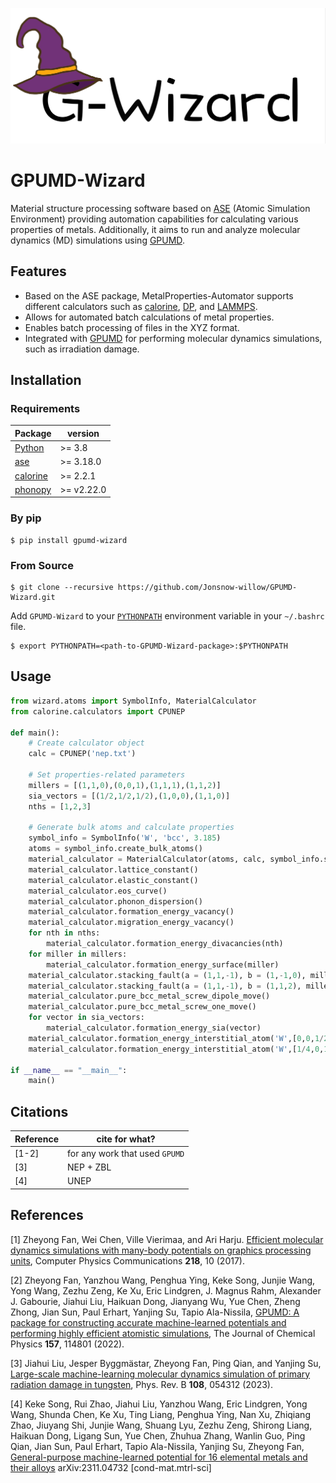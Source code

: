![G-Wizard](G-Wizard.png)

# GPUMD-Wizard
Material structure processing software based on [ASE](https://wiki.fysik.dtu.dk/ase/index.html) (Atomic Simulation Environment) providing automation capabilities for calculating various properties of metals. Additionally, it aims to run and analyze molecular dynamics (MD) simulations using [GPUMD](https://github.com/brucefan1983/GPUMD).

## Features
* Based on the ASE package, MetalProperties-Automator supports different calculators such as [calorine](https://calorine.materialsmodeling.org/installation.html#installation-via-pip), [DP](https://github.com/deepmodeling/deepmd-kit), and [LAMMPS](https://www.lammps.org/).
* Allows for automated batch calculations of metal properties.
* Enables batch processing of files in the XYZ format.
* Integrated with [GPUMD](https://github.com/brucefan1983/GPUMD) for performing molecular dynamics simulations, such as irradiation damage.

## Installation


### Requirements


|  Package  | version |
|  ----  | ----  |
| [Python](https://www.python.org/) | >=     3.8 |
| [ase](https://wiki.fysik.dtu.dk/ase/index.html)|>=     3.18.0|
| [calorine](https://gitlab.com/materials-modeling/calorine)|>=     2.2.1|
| [phonopy](http://phonopy.github.io/phonopy/)|>=     v2.22.0|


### By pip 

```shell
$ pip install gpumd-wizard
```

 ### From Source

```shell
$ git clone --recursive https://github.com/Jonsnow-willow/GPUMD-Wizard.git
```

Add `GPUMD-Wizard` to your [`PYTHONPATH`](https://wiki.fysik.dtu.dk/ase/install.html#envvar-PYTHONPATH) environment variable in your `~/.bashrc` file.

```shell
$ export PYTHONPATH=<path-to-GPUMD-Wizard-package>:$PYTHONPATH
```

## Usage
```python
from wizard.atoms import SymbolInfo, MaterialCalculator
from calorine.calculators import CPUNEP

def main():
    # Create calculator object 
    calc = CPUNEP('nep.txt')
    
    # Set properties-related parameters
    millers = [(1,1,0),(0,0,1),(1,1,1),(1,1,2)]
    sia_vectors = [(1/2,1/2,1/2),(1,0,0),(1,1,0)]
    nths = [1,2,3]

    # Generate bulk atoms and calculate properties
    symbol_info = SymbolInfo('W', 'bcc', 3.185)    
    atoms = symbol_info.create_bulk_atoms()
    material_calculator = MaterialCalculator(atoms, calc, symbol_info.symbol, symbol_info.structure)
    material_calculator.lattice_constant()
    material_calculator.elastic_constant()
    material_calculator.eos_curve()
    material_calculator.phonon_dispersion()
    material_calculator.formation_energy_vacancy()
    material_calculator.migration_energy_vacancy()
    for nth in nths:
        material_calculator.formation_energy_divacancies(nth)
    for miller in millers:
        material_calculator.formation_energy_surface(miller)
    material_calculator.stacking_fault(a = (1,1,-1), b = (1,-1,0), miller = [1,1,2], distance = 3.185/2)
    material_calculator.stacking_fault(a = (1,1,-1), b = (1,1,2), miller = [1,-1,0], distance = 3.185/2)
    material_calculator.pure_bcc_metal_screw_dipole_move()
    material_calculator.pure_bcc_metal_screw_one_move()
    for vector in sia_vectors:
        material_calculator.formation_energy_sia(vector)
    material_calculator.formation_energy_interstitial_atom('W',[0,0,1/2],'octahedral')
    material_calculator.formation_energy_interstitial_atom('W',[1/4,0,1/2],'tetrahedral')

if __name__ == "__main__":
    main()
```

## Citations

| Reference             | cite for what?                    |
| --------------------- | --------------------------------- |
| [1-2]                 | for any work that used `GPUMD`   |
| [3]                   | NEP + ZBL |
| [4]                   | UNEP |

## References

[1] Zheyong Fan, Wei Chen, Ville Vierimaa, and Ari Harju. [Efficient molecular dynamics simulations with many-body potentials on graphics processing units](https://doi.org/10.1016/j.cpc.2017.05.003), Computer Physics Communications **218**, 10 (2017). 

[2] Zheyong Fan, Yanzhou Wang, Penghua Ying, Keke Song, Junjie Wang, Yong Wang, Zezhu Zeng, Ke Xu, Eric Lindgren, J. Magnus Rahm, Alexander J. Gabourie, Jiahui Liu, Haikuan Dong, Jianyang Wu, Yue Chen, Zheng Zhong, Jian Sun, Paul Erhart, Yanjing Su, Tapio Ala-Nissila,
[GPUMD: A package for constructing accurate machine-learned potentials and performing highly efficient atomistic simulations](https://doi.org/10.1063/5.0106617), The Journal of Chemical Physics **157**, 114801 (2022).

[3] Jiahui Liu, Jesper Byggmästar, Zheyong Fan, Ping Qian, and Yanjing Su,
[Large-scale machine-learning molecular dynamics simulation of primary radiation damage in tungsten](https://doi.org/10.1103/PhysRevB.108.054312),
Phys. Rev. B **108**, 054312 (2023).

[4] Keke Song, Rui Zhao, Jiahui Liu, Yanzhou Wang, Eric Lindgren, Yong Wang, Shunda Chen, Ke Xu, Ting Liang, Penghua Ying, Nan Xu, Zhiqiang Zhao, Jiuyang Shi, Junjie Wang, Shuang Lyu, Zezhu Zeng, Shirong Liang, Haikuan Dong, Ligang Sun, Yue Chen, Zhuhua Zhang, Wanlin Guo, Ping Qian, Jian Sun, Paul Erhart, Tapio Ala-Nissila, Yanjing Su, Zheyong Fan,
[General-purpose machine-learned potential for 16 elemental metals and their alloys](https://doi.org/10.48550/arXiv.2311.04732)
arXiv:2311.04732 [cond-mat.mtrl-sci]